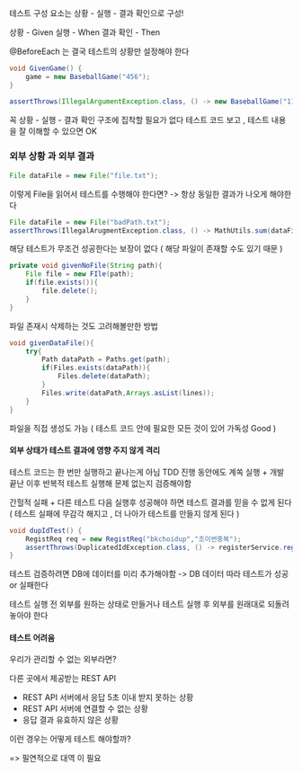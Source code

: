테스트 구성 요소는 상황 - 실행 - 결과 확인으로 구성!

상황 - Given
실행 - When
결과 확인 - Then

@BeforeEach 는 결국 테스트의 상황만 설정해야 한다

```java
void GivenGame() {
	game = new BaseballGame("456");
}
```

```java
assertThrows(IllegalArgumentException.class, () -> new BaseballGame("110"));
```

꼭 상황 - 실행 - 결과 확인 구조에 집착할 필요가 없다
테스트 코드 보고 , 테스트 내용을 잘 이해할 수 있으면 OK

### 외부 상황 과 외부 결과

```java
File dataFile = new File("file.txt");
```

이렇게 File을 읽어서 테스트를 수행해야 한다면?
-> 항상 동일한 결과가 나오게 해야한다

```java
File dataFile = new File("badPath.txt");
assertThrows(IllegalArugmentException.class, () -> MathUtils.sum(dataFile));
```

해당 테스트가 무조건 성공한다는 보장이 없다 ( 해당 파일이 존재할 수도 있기 때문 )

```java
private void givenNoFile(String path){
	File file = new FIle(path);
	if(file.exists()){
		file.delete();
	}
}
```

파일 존재시 삭제하는 것도 고려해볼만한 방법

```java
void givenDataFile(){
	try{
		Path dataPath = Paths.get(path);
		if(Files.exists(dataPath)){
			Files.delete(dataPath);
		}
		Files.write(dataPath,Arrays.asList(lines));
	}
}
```

파일을 직접 생성도 가능 ( 테스트 코드 안에 필요한 모든 것이 있어 가독성 Good )

#### 외부 상태가 테스트 결과에 영향 주지 않게 격리

테스트 코드는 한 번만 실행하고 끝나는게 아님
TDD 진행 동안에도 계쏙 실행 + 개발 끝난 이후 반복적 테스트 실행해 문제 없는지 검증해야함

간헐적 실패 + 다른 테스트 다음 실행후 성공해야 하면 테스트 결과를 믿을 수 없게 된다
( 테스트 실패에 무감각 해지고 , 더 나아가 테스트를 만들지 않게 된다 )

```java
void dupIdTest() {
	RegistReq req = new RegistReq("bkchoidup","조이썬중복");
	assertThrows(DuplicatedIdException.class, () -> registerService.register(req));
}
```

테스트 검증하려면 DB에 데이터를 미리 추가해야함
-> DB 데이터 따라 테스트가 성공 or 실패한다

테스트 실행 전 외부를 원하는 상태로 만들거나
테스트 실행 후 외부를 원래대로 되돌려 놓아야 한다

#### 테스트 어려움

우리가 관리할 수 없는 외부라면?

다른 곳에서 제공받는 REST API

- REST API 서버에서 응답 5초 이내 받지 못하는 상황
- REST API 서버에 연결할 수 없는 상황
- 응답 결과 유효하지 않은 상황

이런 경우는 어떻게 테스트 해야할까?

=> 필연적으로 대역 이 필요